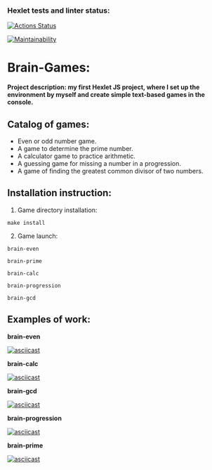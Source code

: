 ### Hexlet tests and linter status:
[![Actions Status](https://github.com/21Ner04/fullstack-javascript-project-44/workflows/hexlet-check/badge.svg)](https://github.com/21Ner04/fullstack-javascript-project-44/actions)

[![Maintainability](https://api.codeclimate.com/v1/badges/01968d1dd67f0cac8645/maintainability)](https://codeclimate.com/github/21Ner04/fullstack-javascript-project-44/maintainability)

# Brain-Games:
**Project description: my first Hexlet JS project, where I set up the environment by myself and create simple text-based games in the console.**

## Catalog of games: 
* Even or odd number game.
* A game to determine the prime number.
* A calculator game to practice arithmetic.
* A guessing game for missing a number in a progression.
* A game of finding the greatest common divisor of two numbers.

## Installation instruction:
1. Game directory installation:
```
make install
```
2. Game launch:
```
brain-even
```
```
brain-prime
```
```
brain-calc
```
```
brain-progression
```
```
brain-gcd
```

## Examples of work: 
**brain-even**

[![asciicast](https://asciinema.org/a/584818.svg)](https://asciinema.org/a/584818)

**brain-calc**

[![asciicast](https://asciinema.org/a/584819.svg)](https://asciinema.org/a/584819)

**brain-gcd**

[![asciicast](https://asciinema.org/a/584820.svg)](https://asciinema.org/a/584820)

**brain-progression**

[![asciicast](https://asciinema.org/a/584821.svg)](https://asciinema.org/a/584821)

**brain-prime**

[![asciicast](https://asciinema.org/a/584822.svg)](https://asciinema.org/a/584822)
